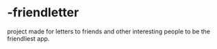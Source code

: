 # -friendletter
project made for letters to friends and other interesting people to be the friendliest app.
